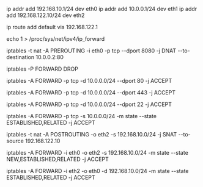 <!-- Setting the ip address of the interface eth0, eth1 and eth2 -->
ip addr add 192.168.10.1/24 dev eth0 <!-- LAN -->
ip addr add 10.0.0.1/24 dev eth1 <!-- DMZ -->
ip addr add 192.168.122.10/24 dev eth2 <!-- WAN -->

<!-- Default route pointing to WAN -->
ip route add default via 192.168.122.1

<!-- Enabling ip forwarding -->
echo 1 > /proc/sys/net/ipv4/ip_forward

<!-- DNAT config to expose public server to LAN through its eth0 interface (port: 8080) -->
iptables -t nat -A PREROUTING -i eth0 -p tcp --dport 8080 -j DNAT --to-destination 10.0.0.2:80

<!-- Enforce packet filtering -->
iptables -P FORWARD DROP

<!-- Allow HTTP 80 to public server -->
iptables -A FORWARD -p tcp -d 10.0.0.0/24 --dport 80 -j ACCEPT

<!-- Allow HTTPS 443 to public server -->
iptables -A FORWARD -p tcp -d 10.0.0.0/24 --dport 443 -j ACCEPT

<!-- Allow SSH 22 to public server -->
iptables -A FORWARD -p tcp -d 10.0.0.0/24 --dport 22 -j ACCEPT

<!-- Allow return traffic from public server using tcp -->
iptables -A FORWARD -p tcp -s 10.0.0.0/24 -m state --state ESTABLISHED,RELATED -j ACCEPT


<!-- NAT configuration to connect WAN to LAN -->
iptables -t nat -A POSTROUTING -o eth2 -s 192.168.10.0/24 -j SNAT --to-source 192.168.122.10

<!-- Allow LAN to WAN -->
iptables -A FORWARD -i eth0 -o eth2 -s 192.168.10.0/24 -m state --state NEW,ESTABLISHED,RELATED -j ACCEPT

<!-- Allow WAN to return traffic only from established and related connection -->
iptables -A FORWARD -i eth2 -o eth0 -d 192.168.10.0/24 -m state --state ESTABLISHED,RELATED -j ACCEPT
